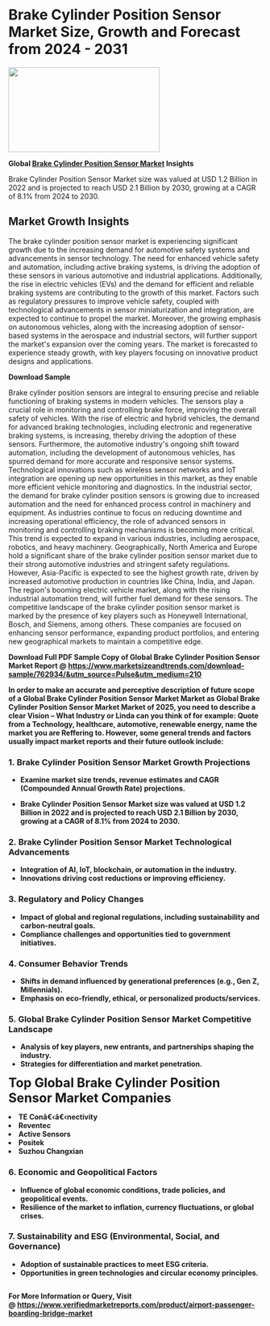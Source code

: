 <H1>Brake Cylinder Position Sensor Market Size, Growth and Forecast from 2024 - 2031</H1><img class="aligncenter size-medium wp-image-584254" src="https://thirdeyenews.in/wp-content/uploads/2024/09/Global-Market-Research-300x168.jpeg" alt="" width="300" height="168" /><p><strong>Global&nbsp;<a href="https://www.marketsizeandtrends.com/download-sample/762934/&amp;utm_source=Pulse&amp;utm_medium=210">Brake Cylinder Position Sensor Market</a> Insights</strong></p><p>Brake Cylinder Position Sensor Market size was valued at USD 1.2 Billion in 2022 and is projected to reach USD 2.1 Billion by 2030, growing at a CAGR of 8.1% from 2024 to 2030.</p><p><h2>Market Growth Insights</h2> <p>The brake cylinder position sensor market is experiencing significant growth due to the increasing demand for automotive safety systems and advancements in sensor technology. The need for enhanced vehicle safety and automation, including active braking systems, is driving the adoption of these sensors in various automotive and industrial applications. Additionally, the rise in electric vehicles (EVs) and the demand for efficient and reliable braking systems are contributing to the growth of this market. Factors such as regulatory pressures to improve vehicle safety, coupled with technological advancements in sensor miniaturization and integration, are expected to continue to propel the market. Moreover, the growing emphasis on autonomous vehicles, along with the increasing adoption of sensor-based systems in the aerospace and industrial sectors, will further support the market's expansion over the coming years. The market is forecasted to experience steady growth, with key players focusing on innovative product designs and applications.</p> <p><strong>Download Sample</strong></p> <p>Brake cylinder position sensors are integral to ensuring precise and reliable functioning of braking systems in modern vehicles. The sensors play a crucial role in monitoring and controlling brake force, improving the overall safety of vehicles. With the rise of electric and hybrid vehicles, the demand for advanced braking technologies, including electronic and regenerative braking systems, is increasing, thereby driving the adoption of these sensors. Furthermore, the automotive industry's ongoing shift toward automation, including the development of autonomous vehicles, has spurred demand for more accurate and responsive sensor systems. Technological innovations such as wireless sensor networks and IoT integration are opening up new opportunities in this market, as they enable more efficient vehicle monitoring and diagnostics. In the industrial sector, the demand for brake cylinder position sensors is growing due to increased automation and the need for enhanced process control in machinery and equipment. As industries continue to focus on reducing downtime and increasing operational efficiency, the role of advanced sensors in monitoring and controlling braking mechanisms is becoming more critical. This trend is expected to expand in various industries, including aerospace, robotics, and heavy machinery. Geographically, North America and Europe hold a significant share of the brake cylinder position sensor market due to their strong automotive industries and stringent safety regulations. However, Asia-Pacific is expected to see the highest growth rate, driven by increased automotive production in countries like China, India, and Japan. The region's booming electric vehicle market, along with the rising industrial automation trend, will further fuel demand for these sensors. The competitive landscape of the brake cylinder position sensor market is marked by the presence of key players such as Honeywell International, Bosch, and Siemens, among others. These companies are focused on enhancing sensor performance, expanding product portfolios, and entering new geographical markets to maintain a competitive edge.</p> <p><strong></p><p><span class=""><strong>Download Full PDF Sample Copy of Global Brake Cylinder Position Sensor Market Report</strong> @ <a href="https://www.marketsizeandtrends.com/download-sample/762934/&amp;utm_source=Pulse&amp;utm_medium=210" target="_blank">https://www.marketsizeandtrends.com/download-sample/762934/&amp;utm_source=Pulse&amp;utm_medium=210</a></span></p><p>In order to make an accurate and perceptive description of future scope of a Global&nbsp;Brake Cylinder Position Sensor Market Market as Global&nbsp;Brake Cylinder Position Sensor Market Market of 2025, you need to describe a clear Vision &ndash; What Industry or Linda can you think of for example: Quote from a Technology, healthcare, automotive, renewable energy, name the market you are Reffering to. However, some general trends and factors usually impact market reports and their future outlook include:</p><h3>1.&nbsp;<strong>Brake Cylinder Position Sensor Market Growth Projections</strong></h3><ul><li>Examine market size trends, revenue estimates and CAGR (Compounded Annual Growth Rate) projections.</li><li><p>Brake Cylinder Position Sensor Market size was valued at USD 1.2 Billion in 2022 and is projected to reach USD 2.1 Billion by 2030, growing at a CAGR of 8.1% from 2024 to 2030.</p></li></ul><h3>2.&nbsp;<strong>Brake Cylinder Position Sensor Market Technological Advancements</strong></h3><ul><li>Integration of AI, IoT, blockchain, or automation in the industry.</li><li>Innovations driving cost reductions or improving efficiency.</li></ul><h3>3.&nbsp;<strong>Regulatory and Policy Changes</strong></h3><ul><li>Impact of global and regional regulations, including sustainability and carbon-neutral goals.</li><li>Compliance challenges and opportunities tied to government initiatives.</li></ul><h3>4.&nbsp;<strong>Consumer Behavior Trends</strong></h3><ul><li>Shifts in demand influenced by generational preferences (e.g., Gen Z, Millennials).</li><li>Emphasis on eco-friendly, ethical, or personalized products/services.</li></ul><h3>5.&nbsp;<strong>Global Brake Cylinder Position Sensor Market Competitive Landscape</strong></h3><ul><li>Analysis of key players, new entrants, and partnerships shaping the industry.</li><li>Strategies for differentiation and market penetration.</li></ul><p data-pm-slice="1 1 []"><span style="color: inherit; font-family: inherit; font-size: 25px;">Top Global Brake Cylinder Position Sensor Market Companies</span></p><div class="" data-test-id=""><p><li>TE Conâ€‹â€‹nectivity</li><li> Reventec</li><li> Active Sensors</li><li> Positek</li><li> Suzhou Changxian</li></p></div><h3>6.&nbsp;<strong>Economic and Geopolitical Factors</strong></h3><ul><li>Influence of global economic conditions, trade policies, and geopolitical events.</li><li>Resilience of the market to inflation, currency fluctuations, or global crises.</li></ul><h3>7.&nbsp;<strong>Sustainability and ESG (Environmental, Social, and Governance)</strong></h3><ul><li>Adoption of sustainable practices to meet ESG criteria.</li><li>Opportunities in green technologies and circular economy principles.</li></ul><h2><strong style="font-size: 14px;">For More Information or Query, Visit @&nbsp;</strong><a style="background-color: #ffffff; font-size: 14px;" href="https://www.marketsizeandtrends.com/report/brake-cylinder-position-sensor-market/" target="_blank">https://www.verifiedmarketreports.com/product/airport-passenger-boarding-bridge-market</a></h2>
